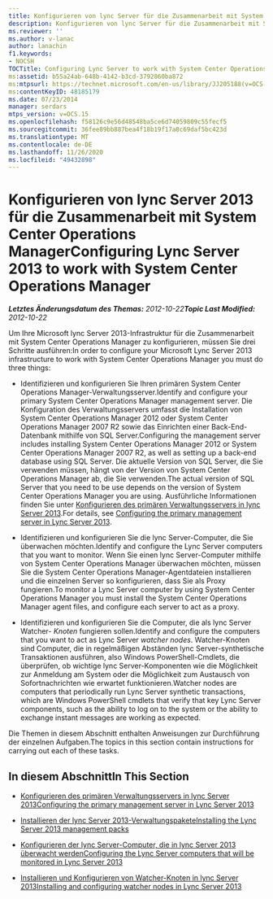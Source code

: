 ```yaml
---
title: Konfigurieren von lync Server für die Zusammenarbeit mit System Center Operations Manager
description: Konfigurieren von lync Server für die Zusammenarbeit mit System Center Operations Manager
ms.reviewer: ''
ms.author: v-lanac
author: lanachin
f1.keywords:
- NOCSH
TOCTitle: Configuring Lync Server to work with System Center Operations Manager
ms:assetid: b55a24ab-648b-4142-b3cd-3792860ba872
ms:mtpsurl: https://technet.microsoft.com/en-us/library/JJ205188(v=OCS.15)
ms:contentKeyID: 48185179
ms.date: 07/23/2014
manager: serdars
mtps_version: v=OCS.15
ms.openlocfilehash: f58126c9e56d48548ba5ce6d74059809c55fecf5
ms.sourcegitcommit: 36fee89bb887bea4f18b19f17a8c69daf5bc423d
ms.translationtype: MT
ms.contentlocale: de-DE
ms.lasthandoff: 11/26/2020
ms.locfileid: "49432898"
---
```

# <a name="configuring-lync-server-2013-to-work-with-system-center-operations-manager"></a><span data-ttu-id="613ce-103">Konfigurieren von lync Server 2013 für die Zusammenarbeit mit System Center Operations Manager</span><span class="sxs-lookup"><span data-stu-id="613ce-103">Configuring Lync Server 2013 to work with System Center Operations Manager</span></span>

<div data-xmlns="http://www.w3.org/1999/xhtml">

<div class="topic" data-xmlns="http://www.w3.org/1999/xhtml" data-msxsl="urn:schemas-microsoft-com:xslt" data-cs="https://msdn.microsoft.com/">

<div data-asp="https://msdn2.microsoft.com/asp">



</div>

<div id="mainSection">

<div id="mainBody"><span data-ttu-id="613ce-104">

<span> </span></span><span class="sxs-lookup"><span data-stu-id="613ce-104">

<span> </span></span></span>

<span data-ttu-id="613ce-105">_**Letztes Änderungsdatum des Themas:** 2012-10-22_</span><span class="sxs-lookup"><span data-stu-id="613ce-105">_**Topic Last Modified:** 2012-10-22_</span></span>

<span data-ttu-id="613ce-106">Um Ihre Microsoft lync Server 2013-Infrastruktur für die Zusammenarbeit mit System Center Operations Manager zu konfigurieren, müssen Sie drei Schritte ausführen:</span><span class="sxs-lookup"><span data-stu-id="613ce-106">In order to configure your Microsoft Lync Server 2013 infrastructure to work with System Center Operations Manager you must do three things:</span></span>

  - <span data-ttu-id="613ce-107">Identifizieren und konfigurieren Sie Ihren primären System Center Operations Manager-Verwaltungsserver.</span><span class="sxs-lookup"><span data-stu-id="613ce-107">Identify and configure your primary System Center Operations Manager management server.</span></span> <span data-ttu-id="613ce-108">Die Konfiguration des Verwaltungsservers umfasst die Installation von System Center Operations Manager 2012 oder System Center Operations Manager 2007 R2 sowie das Einrichten einer Back-End-Datenbank mithilfe von SQL Server.</span><span class="sxs-lookup"><span data-stu-id="613ce-108">Configuring the management server includes installing System Center Operations Manager 2012 or System Center Operations Manager 2007 R2, as well as setting up a back-end database using SQL Server.</span></span> <span data-ttu-id="613ce-109">Die aktuelle Version von SQL Server, die Sie verwenden müssen, hängt von der Version von System Center Operations Manager ab, die Sie verwenden.</span><span class="sxs-lookup"><span data-stu-id="613ce-109">The actual version of SQL Server that you need to be use depends on the version of System Center Operations Manager you are using.</span></span> <span data-ttu-id="613ce-110">Ausführliche Informationen finden Sie unter [Konfigurieren des primären Verwaltungsservers in lync Server 2013](lync-server-2013-configuring-the-primary-management-server.md).</span><span class="sxs-lookup"><span data-stu-id="613ce-110">For details, see [Configuring the primary management server in Lync Server 2013](lync-server-2013-configuring-the-primary-management-server.md).</span></span>

  - <span data-ttu-id="613ce-111">Identifizieren und konfigurieren Sie die lync Server-Computer, die Sie überwachen möchten.</span><span class="sxs-lookup"><span data-stu-id="613ce-111">Identify and configure the Lync Server computers that you want to monitor.</span></span> <span data-ttu-id="613ce-112">Wenn Sie einen lync Server-Computer mithilfe von System Center Operations Manager überwachen möchten, müssen Sie die System Center Operations Manager-Agentdateien installieren und die einzelnen Server so konfigurieren, dass Sie als Proxy fungieren.</span><span class="sxs-lookup"><span data-stu-id="613ce-112">To monitor a Lync Server computer by using System Center Operations Manager you must install the System Center Operations Manager agent files, and configure each server to act as a proxy.</span></span>

  - <span data-ttu-id="613ce-113">Identifizieren und konfigurieren Sie die Computer, die als lync Server Watcher- *Knoten* fungieren sollen.</span><span class="sxs-lookup"><span data-stu-id="613ce-113">Identify and configure the computers that you want to act as Lync Server *watcher nodes*.</span></span> <span data-ttu-id="613ce-114">Watcher-Knoten sind Computer, die in regelmäßigen Abständen lync Server-synthetische Transaktionen ausführen, also Windows PowerShell-Cmdlets, die überprüfen, ob wichtige lync Server-Komponenten wie die Möglichkeit zur Anmeldung am System oder die Möglichkeit zum Austausch von Sofortnachrichten wie erwartet funktionieren.</span><span class="sxs-lookup"><span data-stu-id="613ce-114">Watcher nodes are computers that periodically run Lync Server synthetic transactions, which are Windows PowerShell cmdlets that verify that key Lync Server components, such as the ability to log on to the system or the ability to exchange instant messages are working as expected.</span></span>

<span data-ttu-id="613ce-115">Die Themen in diesem Abschnitt enthalten Anweisungen zur Durchführung der einzelnen Aufgaben.</span><span class="sxs-lookup"><span data-stu-id="613ce-115">The topics in this section contain instructions for carrying out each of these tasks.</span></span>

<div>

## <a name="in-this-section"></a><span data-ttu-id="613ce-116">In diesem Abschnitt</span><span class="sxs-lookup"><span data-stu-id="613ce-116">In This Section</span></span>

  - [<span data-ttu-id="613ce-117">Konfigurieren des primären Verwaltungsservers in lync Server 2013</span><span class="sxs-lookup"><span data-stu-id="613ce-117">Configuring the primary management server in Lync Server 2013</span></span>](lync-server-2013-configuring-the-primary-management-server.md)

  - [<span data-ttu-id="613ce-118">Installieren der lync Server 2013-Verwaltungspakete</span><span class="sxs-lookup"><span data-stu-id="613ce-118">Installing the Lync Server 2013 management packs</span></span>](lync-server-2013-installing-the-lync-server-2013-management-packs.md)

  - [<span data-ttu-id="613ce-119">Konfigurieren der lync Server-Computer, die in lync Server 2013 überwacht werden</span><span class="sxs-lookup"><span data-stu-id="613ce-119">Configuring the Lync Server computers that will be monitored in Lync Server 2013</span></span>](lync-server-2013-configuring-the-lync-server-computers-that-will-be-monitored.md)

  - [<span data-ttu-id="613ce-120">Installieren und Konfigurieren von Watcher-Knoten in lync Server 2013</span><span class="sxs-lookup"><span data-stu-id="613ce-120">Installing and configuring watcher nodes in Lync Server 2013</span></span>](lync-server-2013-installing-and-configuring-watcher-nodes.md)

<span data-ttu-id="613ce-121"></div>

</div>

<span> </span>

</div>

</div>

</span><span class="sxs-lookup"><span data-stu-id="613ce-121"></div>

</div>

<span> </span>

</div>

</div>

</span></span></div>

